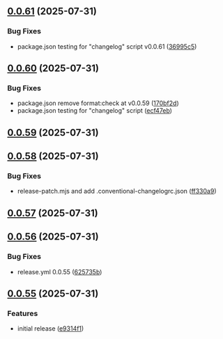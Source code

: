 ## [0.0.61](https://github.com/rzl-app/rzl-next-kits/compare/v0.0.60...v0.0.61) (2025-07-31)

### Bug Fixes

* package.json testing for "changelog" script v0.0.61 ([36995c5](https://github.com/rzl-app/rzl-next-kits/commit/36995c501630aa4df64e49e908bd338c330c3b61))
## [0.0.60](https://github.com/rzl-app/rzl-next-kits/compare/v0.0.59...v0.0.60) (2025-07-31)

### Bug Fixes

* package.json remove format:check at v0.0.59 ([170bf2d](https://github.com/rzl-app/rzl-next-kits/commit/170bf2dc26a70c8f77a8b7138eac2bf7e0cc82bb))
* package.json testing for "changelog" script ([ecf47eb](https://github.com/rzl-app/rzl-next-kits/commit/ecf47eb591c6d3212de48bcb1172851993605878))
## [0.0.59](https://github.com/rzl-app/rzl-next-kits/compare/v0.0.58...v0.0.59) (2025-07-31)
## [0.0.58](https://github.com/rzl-app/rzl-next-kits/compare/v0.0.57...v0.0.58) (2025-07-31)

### Bug Fixes

* release-patch.mjs and add .conventional-changelogrc.json ([ff330a9](https://github.com/rzl-app/rzl-next-kits/commit/ff330a987afeae064c05df334f94a01443605bfc))
## [0.0.57](https://github.com/rzl-app/rzl-next-kits/compare/v0.0.56...v0.0.57) (2025-07-31)
## [0.0.56](https://github.com/rzl-app/rzl-next-kits/compare/v0.0.55...v0.0.56) (2025-07-31)

### Bug Fixes

* release.yml 0.0.55 ([625735b](https://github.com/rzl-app/rzl-next-kits/commit/625735be7781b16c118fe59807e1c4dddad2395f))
## [0.0.55](https://github.com/rzl-app/rzl-next-kits/compare/e9314f12a771136f3f2eb2b71c7b4638a3412159...v0.0.55) (2025-07-31)

### Features

* initial release ([e9314f1](https://github.com/rzl-app/rzl-next-kits/commit/e9314f12a771136f3f2eb2b71c7b4638a3412159))
